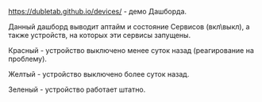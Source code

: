 https://dubletab.github.io/devices/  - демо Дашборда.

Данный дашборд выводит аптайм и состояние Сервисов (вкл\выкл), а также устройств, на которых эти сервисы запущены.

Красный - устройство выключено менее суток назад (реагирование на проблему).

Желтый - устройство выключено более суток назад.

Зеленый - устройство работает штатно.



